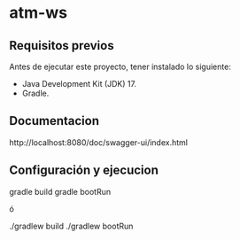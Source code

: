 # atm-ws

## Requisitos previos

Antes de ejecutar este proyecto, tener instalado lo siguiente:

- Java Development Kit (JDK) 17.
- Gradle.

## Documentacion
http://localhost:8080/doc/swagger-ui/index.html

## Configuración y ejecucion

gradle build
gradle bootRun

ó

./gradlew build
./gradlew bootRun

